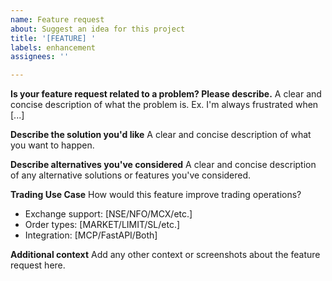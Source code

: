 ```yaml
---
name: Feature request
about: Suggest an idea for this project
title: '[FEATURE] '
labels: enhancement
assignees: ''

---
```


**Is your feature request related to a problem? Please describe.**
A clear and concise description of what the problem is. Ex. I'm always frustrated when [...]

**Describe the solution you'd like**
A clear and concise description of what you want to happen.

**Describe alternatives you've considered**
A clear and concise description of any alternative solutions or features you've considered.

**Trading Use Case**
How would this feature improve trading operations?
- Exchange support: [NSE/NFO/MCX/etc.]
- Order types: [MARKET/LIMIT/SL/etc.]
- Integration: [MCP/FastAPI/Both]

**Additional context**
Add any other context or screenshots about the feature request here.
